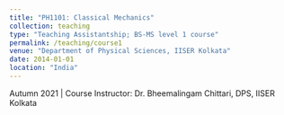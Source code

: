 ```yaml
---
title: "PH1101: Classical Mechanics"
collection: teaching
type: "Teaching Assistantship; BS-MS level 1 course"
permalink: /teaching/course1
venue: "Department of Physical Sciences, IISER Kolkata"
date: 2014-01-01
location: "India"
---
```


Autumn 2021 | Course Instructor: Dr. Bheemalingam Chittari, DPS, IISER Kolkata
